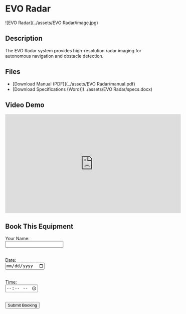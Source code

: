 # EVO Radar

![EVO Radar](../assets/EVO Radar/image.jpg)

## Description
The EVO Radar system provides high-resolution radar imaging for autonomous navigation and obstacle detection.

## Files
- [Download Manual (PDF)](../assets/EVO Radar/manual.pdf)
- [Download Specifications (Word)](../assets/EVO Radar/specs.docx)

## Video Demo
<iframe width="560" height="315" src="https://www.youtube.com/embed/wIrfRVLyQHg " frameborder="0" allowfullscreen></iframe>

## Book This Equipment

<form action="mailto:your-email@example.com" method="post" enctype="text/plain">
  <label>Your Name:</label><br>
  <input type="text" name="name"><br><br>

  <label>Date:</label><br>
  <input type="date" name="date"><br><br>

  <label>Time:</label><br>
  <input type="time" name="time"><br><br>

  <input type="submit" value="Submit Booking">
</form>